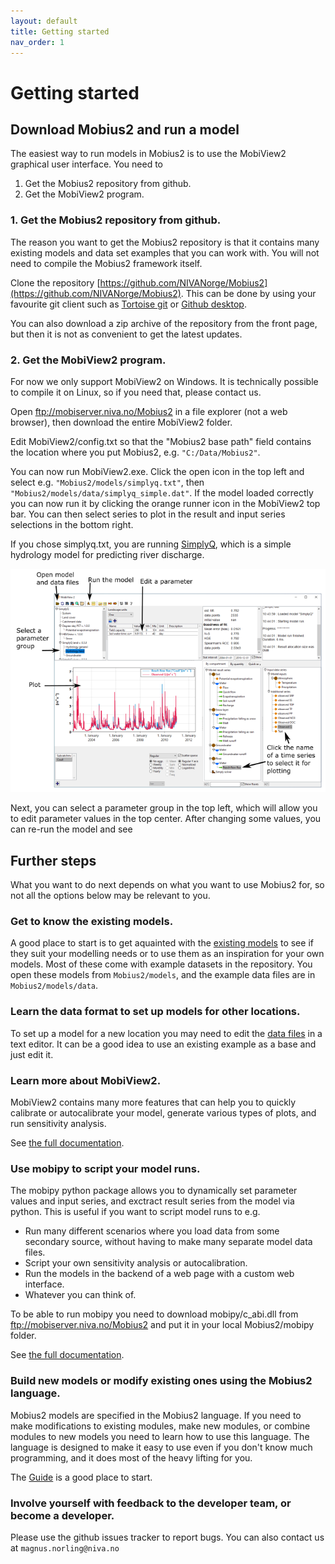 ```yaml
---
layout: default
title: Getting started
nav_order: 1
---
```



# Getting started

## Download Mobius2 and run a model

The easiest way to run models in Mobius2 is to use the MobiView2 graphical user interface. You need to
1. Get the Mobius2 repository from github.
2. Get the MobiView2 program.
	
### 1. Get the Mobius2 repository from github.

The reason you want to get the Mobius2 repository is that it contains many existing models and data set examples that you can work with. You will not need to compile the Mobius2 framework itself.

Clone the repository [https://github.com/NIVANorge/Mobius2](https://github.com/NIVANorge/Mobius2). This can be done by using your favourite git client such as [Tortoise git](https://tortoisegit.org/) or [Github desktop](https://desktop.github.com/).

You can also download a zip archive of the repository from the front page, but then it is not as convenient to get the latest updates.

### 2. Get the MobiView2 program.

For now we only support MobiView2 on Windows. It is technically possible to compile it on Linux, so if you need that, please contact us.

Open ftp://mobiserver.niva.no/Mobius2 in a file explorer (not a web browser), then download the entire MobiView2 folder.

Edit MobiView2/config.txt so that the "Mobius2 base path" field contains the location where you put Mobius2, e.g. `"C:/Data/Mobius2"`.

You can now run MobiView2.exe. Click the open icon in the top left and select e.g. `"Mobius2/models/simplyq.txt"`, then `"Mobius2/models/data/simplyq_simple.dat"`. If the model loaded correctly you can now run it by clicking the orange runner icon in the MobiView2 top bar. You can then select series to plot in the result and input series selections in the bottom right.

If you chose simplyq.txt, you are running [SimplyQ](../existingmodels/simply.html#simplyq), which is a simple hydrology model for predicting river discharge.

![MobiView2](../img/mobiview_gettingstarted.png)

Next, you can select a parameter group in the top left, which will allow you to edit parameter values in the top center. After changing some values, you can re-run the model and see 

## Further steps

What you want to do next depends on what you want to use Mobius2 for, so not all the options below may be relevant to you.

### Get to know the existing models.

A good place to start is to get aquainted with the [existing models](../existingmodels/existingmodels.html) to see if they suit your modelling needs or to use them as an inspiration for your own models. Most of these come with example datasets in the repository. You open these models from `Mobius2/models`, and the example data files are in `Mobius2/models/data`.

### Learn the data format to set up models for other locations.

To set up a model for a new location you may need to edit the [data files](../datafiledocs/datafiles.html) in a text editor. It can be a good idea to use an existing example as a base and just edit it.

### Learn more about MobiView2.

MobiView2 contains many more features that can help you to quickly calibrate or autocalibrate your model, generate various types of plots, and run sensitivity analysis.

See [the full documentation](../mobiviewdocs/mobiview.html).

### Use mobipy to script your model runs.

The mobipy python package allows you to dynamically set parameter values and input series, and exctract result series from the model via python. This is useful if you want to script model runs to e.g.
- Run many different scenarios where you load data from some secondary source, without having to make many separate model data files.
- Script your own sensitivity analysis or autocalibration.
- Run the models in the backend of a web page with a custom web interface.
- Whatever you can think of.

To be able to run mobipy you need to download mobipy/c_abi.dll from ftp://mobiserver.niva.no/Mobius2 and put it in your local Mobius2/mobipy folder.

See [the full documentation](../mobipydocs/mobipy.html).

### Build new models or modify existing ones using the Mobius2 language.

Mobius2 models are specified in the Mobius2 language. If you need to make modifications to existing modules, make new modules, or combine modules to new models you need to learn how to use this language. The language is designed to make it easy to use even if you don't know much programming, and it does most of the heavy lifting for you.

The [Guide](../mobius2docs/guide.html) is a good place to start.

### Involve yourself with feedback to the developer team, or become a developer.

Please use the github issues tracker to report bugs. You can also contact us at `magnus.norling@niva.no`